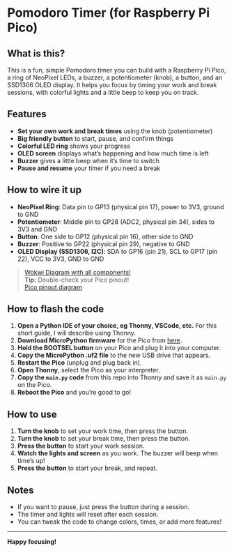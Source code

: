 # Pomodoro Timer (for Raspberry Pi Pico)

## What is this?

This is a fun, simple Pomodoro timer you can build with a Raspberry Pi Pico, a ring of NeoPixel LEDs, a buzzer, a potentiometer (knob), a button, and an SSD1306 OLED display. It helps you focus by timing your work and break sessions, with colorful lights and a little beep to keep you on track.

## Features

- **Set your own work and break times** using the knob (potentiometer)
- **Big friendly button** to start, pause, and confirm things
- **Colorful LED ring** shows your progress
- **OLED screen** displays what’s happening and how much time is left
- **Buzzer** gives a little beep when it’s time to switch
- **Pause and resume** your timer if you need a break

## How to wire it up

- **NeoPixel Ring**: Data pin to GP13 (physical pin 17), power to 3V3, ground to GND
- **Potentiometer**: Middle pin to GP28 (ADC2, physical pin 34), sides to 3V3 and GND
- **Button**: One side to GP12 (physical pin 16), other side to GND
- **Buzzer**: Positive to GP22 (physical pin 29), negative to GND
- **OLED Display (SSD1306, I2C)**: SDA to GP16 (pin 21), SCL to GP17 (pin 22), VCC to 3V3, GND to GND
> [Wokwi Diagram with all components!](https://wokwi.com/projects/434216732358817793)  
> **Tip:** Double-check your Pico pinout!  
> [Pico pinout diagram](https://www.raspberrypi.com/documentation/microcontrollers/images/pico-pinout.svg)

## How to flash the code

1. **Open a Python IDE of your choice, eg Thonny, VSCode, etc.** For this short guide, I will describe using Thonny.
2. **Download MicroPython firmware** for the Pico from [here](https://micropython.org/download/rp2-pico/).
3. **Hold the BOOTSEL button** on your Pico and plug it into your computer.
4. **Copy the MicroPython .uf2 file** to the new USB drive that appears.
5. **Restart the Pico** (unplug and plug back in).
6. **Open Thonny**, select the Pico as your interpreter.
7. **Copy the `main.py` code** from this repo into Thonny and save it as `main.py` on the Pico.
8. **Reboot the Pico** and you’re good to go!

## How to use

1. **Turn the knob** to set your work time, then press the button.
2. **Turn the knob** to set your break time, then press the button.
3. **Press the button** to start your work session.
4. **Watch the lights and screen** as you work. The buzzer will beep when time’s up!
5. **Press the button** to start your break, and repeat.

## Notes

- If you want to pause, just press the button during a session.
- The timer and lights will reset after each session.
- You can tweak the code to change colors, times, or add more features!

---

**Happy focusing!**
